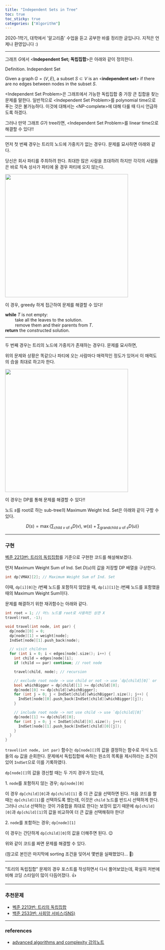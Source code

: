 ```yaml
---
title: "Independent Sets in Tree"
toc: true
toc_sticky: true
categories: ["Algorithm"]
---
```




2020-1학기, 대학에서 '알고리즘' 수업을 듣고 공부한 바를 정리한 글입니다. 지적은 언제나 환영입니다 :)

<hr/>

그래프 $G$에서 \<**Independent Set; 독립집합**\>은 아래와 같이 정의한다.

<div class="definition" markdown="1">

<span class="statement-title">Definition.</span> Independent Set<br>

Given a graph $G = (V, E)$, a subset $S \subset V$ is an \<**independent set**\> if there are no edges between nodes in the subset $S$.

</div>

\<Independent Set Problem\>은 그래프에서 가능한 독립집합 중 가장 큰 집합을 찾는 문제를 말한다. 일반적으로 \<Independent Set Problem\>를 polynomial time으로 푸는 것은 불가능하다. 이것에 대해서는 \<NP-complete\>에 대해 다룰 때 다시 언급하도록 하겠다.

그러나 만약 그래프 $G$가 tree라면, \<Independent Set Problem\>를 linear time으로 해결할 수 있다!!

<hr/>

먼저 첫 번째 경우는 트리의 노드에 가중치가 없는 경우다. 문제를 묘사하면 아래와 같다.

<div class="math-statement" markdown="1">

당신은 회사 파티를 주최하려 한다. 최대한 많은 사람을 초대하려 하지만 각각의 사람들은 바로 직속 상사가 파티에 올 경우 파티에 오지 않는다.

</div>

<div class="img-wrapper">
  <img src="{{ "/images/computer-science/algorithm/independent-set-in-tree-1.png" | relative_url }}" width="400px">
</div>

이 경우, greedy 하게 접근하여 문제를 해결할 수 있다!

<div class="math-statement" markdown="1">

**while** $T$ is not empty:<br/>
&emsp;&emsp; take all the leaves to the solution.<br/>
&emsp;&emsp; remove them and their parents from $T$.<br/>
**return** the constructed solution.

</div>

<hr/>

두 번째 경우는 트리의 노드에 가중치가 존재하는 경우다. 문제를 묘사하면,

<div class="math-statement" markdown="1">

위의 문제와 상황은 똑같으나 파티에 오는 사람마다 매력적인 정도가 있어서 이 매력도의 合을 최대로 하고자 한다.

</div>

<div class="img-wrapper">
  <img src="{{ "/images/computer-science/algorithm/independent-set-in-tree-2.png" | relative_url }}" width="400px">
</div>

이 경우는 DP를 통해 문제를 해결할 수 있다!!

노드 $s$를 root로 하는 sub-tree의 Maximum Weight Ind. Set은 아래와 같이 구할 수 있다.

$$
D(s) = \max \left\{ \sum_{\text{child $v$ of $s$}} D(v), \; w(s) + \sum_{\text{grandchild $u$ of $s$}} D(u) \right\}
$$

<hr/>

### 구현

[벡준 2213번: 트리의 독립집합](https://www.acmicpc.net/problem/2213)를 기준으로 구현한 코드를 해설해보겠다.

먼저 Maximum Weight Sum of Ind. Set $D(u)$의 값을 저장할 DP 배열을 구상한다.

``` cpp
int dp[VMAX][2]; // Maximum Weight Sum of Ind. Set
```

이때, `dp[i][0]`는 $i$번째 노드를 포함하지 않았을 때, `dp[i][1]`는 $i$번째 노드를 포함했을 때의 Maximum Weight Sum이다.

문제를 해결하기 위한 재귀함수는 아래와 같다.

``` cpp
int root = 1; // 어느 노드를 root로 사용하든 상관 X
travel(root, -1);

void travel(int node, int par) {
  dp[node][0] = 0;
  dp[node][1] = weight[node];
  IndSet[node][1].push_back(node);

  // visit children
  for (int i = 0; i < edges[node].size(); i++) {
    int child = edges[node][i];
    if (child == par) continue; // root node

    travel(child, node); // recursion

    // exclude root node -> use child or not -> use `dp[child][0]` or `dp[child][1]`
    bool whichBigger = dp[child][1] >= dp[child][0];
    dp[node][0] += dp[child][whichBigger];
    for (int j = 0; j < IndSet[child][whichBigger].size(); j++) {
      IndSet[node][0].push_back(IndSet[child][whichBigger][j]);
    }

    // include root node -> not use child -> use `dp[child][0]`
    dp[node][1] += dp[child][0];
    for (int j = 0; j < IndSet[child][0].size(); j++) {
      IndSet[node][1].push_back(IndSet[child][0][j]);
    }
  }
}
```

`travel(int node, int par)` 함수는 `dp[node][]`의 값을 결정하는 함수로 자식 노드들의 `dp` 값을 순회한다. 문제에서 독립집합에 속하는 원소의 목록을 제시하라는 조건이 있어 `IndSet`으로 이를 기록하였다.

`dp[node][]`의 값을 갱신할 때는 두 가지 경우가 있는데,

1\. `node`를 포함하지 않는 경우; `dp[node][0]`

이 경우 `dp[child][0]`과 `dp[child][1]` 중 더 큰 값을 선택하면 된다. 처음 코드를 짤 때는 `dp[child][1]`를 선택하도록 했는데, 이것은 `child` 노드를 반드시 선택하게 한다. 그러나 `child` 선택하는 것이 가중합을 최대로 한다는 보장이 없기 때문에 `dp[child][0]`과 `dp[child][1]`의 값을 비교하여 더 큰 값을 선택해줘야 한다!

2\. `node`를 포함하는 경우; `dp[node][1]`

이 경우는 간단하게 `dp[child][0]`의 값을 더해주면 된다. 😉

위와 같이 코드를 짜면 문제를 해결할 수 있다.

(참고로 본인은 마지막에 sorting 조건을 잊어서 몇번을 실패했었다... 🤯)

<hr/>

"트리의 독립집합" 문제의 경우 포스트를 작성하면서 다시 풀어보았는데, 확실히 저번에 비해 코딩 스타일이 많이 다듬어졌다. 👍

<hr/>

### 추천문제

- [벡준 2213번: 트리의 독립집합](https://www.acmicpc.net/problem/2213)
- [백준 2533번: 사회망 서비스(SNS)](https://www.acmicpc.net/problem/2533)

<hr/>

### references

- [advanced algorithms and complexity 강의노트](https://wikidocs.net/12619)